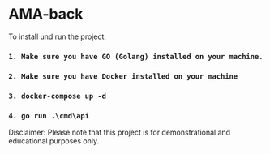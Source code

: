 # AMA-back

To install und run the project:

### `1. Make sure you have GO (Golang) installed on your machine.`

### `2. Make sure you have Docker installed on your machine`

### `3. docker-compose up -d`

### `4. go run .\cmd\api`

Disclaimer: Please note that this project is for demonstrational and educational purposes only.
